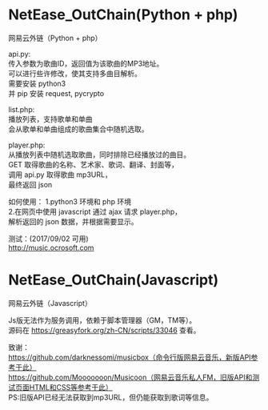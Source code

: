 # NetEase_OutChain(Python + php)<br/>
网易云外链（Python + php）

api.py:<br/>
传入参数为歌曲ID，返回值为该歌曲的MP3地址。<br/>
可以进行些许修改，使其支持多曲目解析。<br/>
需要安装 python3<br/>
并 pip 安装 request, pycrypto<br/>

list.php:<br/>
播放列表，支持歌单和单曲<br/>
会从歌单和单曲组成的歌曲集合中随机选取。<br/>

player.php:<br/>
从播放列表中随机选取歌曲，同时排除已经播放过的曲目。<br/>
GET 取得歌曲的名称、艺术家、歌词、翻译、封面等，<br/>
调用 api.py 取得歌曲 mp3URL，<br/>
最终返回 json<br/>

如何使用：
1.python3 环境和 php 环境<br/>
2.在网页中使用 javascript 通过 ajax 请求 player.php，<br/>
解析返回的 json 数据，并根据需要显示。<br/>

测试：(2017/09/02 可用)<br/>
http://music.ocrosoft.com<br/>

# NetEase_OutChain(Javascript)<br/>
网易云外链（Javascript）<br/>

Js版无法作为服务调用，依赖于脚本管理器（GM，TM等）。<br/>
源码在 https://greasyfork.org/zh-CN/scripts/33046 查看。<br/>

致谢：<br/>
https://github.com/darknessomi/musicbox（命令行版网易云音乐，新版API参考于此）<br/>
https://github.com/Mooooooon/Musicoon（网易云音乐私人FM，旧版API和测试页面HTML和CSS等参考于此）<br/>
PS:旧版API已经无法获取到mp3URL，但仍能获取到歌词等信息。
